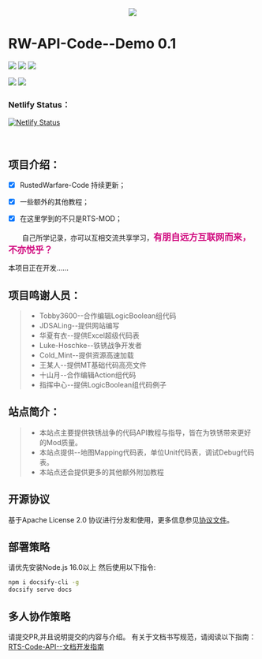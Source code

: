 <div align=center>
  <img src="https://rwapi-code.netlify.app/images/title.png">
</div>


# RW-API-Code--Demo 0.1



![](https://img.shields.io/badge/language-MarkDown&Node.js-skyblue) ![](https://img.shields.io/github/license/XMuli/QtExamples) ![](https://img.shields.io/badge/powered%20by-Docsity-00ffff) 

![](https://img.shields.io/github/stars/LingASDJ/RW-API-Code?style=social) ![](https://img.shields.io/github/forks/LingASDJ/RW-API-Code?style=social&label=Fork)

### Netlify Status：
[![Netlify Status](https://api.netlify.com/api/v1/badges/0196ec3f-1dd3-420a-be0c-abee4c0a1334/deploy-status)](https://app.netlify.com/sites/rwapi-code/deploys)

<br>

## 项目介绍：

- [x] RustedWarfare-Code 持续更新；

- [x] 一些额外的其他教程；

- [x] 在这里学到的不只是RTS-MOD；

　　自己所学记录，亦可以互相交流共享学习，<font color=#D0087E size=4 face="幼圆">**有朋自远方互联网而来，不亦悦乎？**</font>
  
 本项目正在开发…… 
  
  ## 项目鸣谢人员：
> * Tobby3600--合作编辑LogicBoolean组代码
> * JDSALing--提供网站编写  
> * 华夏有衣--提供Excel超级代码表  
> * Luke-Hoschke--铁锈战争开发者
> * Cold_Mint--提供资源高速加载
> * 王某人--提供MT基础代码高亮文件
> * 十山月--合作编辑Action组代码
> * 指挥中心--提供LogicBoolean组代码例子

## 站点简介：
> * 本站点主要提供铁锈战争的代码API教程与指导，皆在为铁锈带来更好的Mod质量。  
> * 本站点提供--地图Mapping代码表，单位Unit代码表，调试Debug代码表。
> * 本站点还会提供更多的其他额外附加教程

## 开源协议
基于Apache License 2.0 协议进行分发和使用，更多信息参见[协议文件](/LICENSE)。

## 部署策略
请优先安装Node.js 16.0以上
然后使用以下指令:
```bash
npm i docsify-cli -g
docsify serve docs
```

## 多人协作策略
请提交PR,并且说明提交的内容与介绍。
有关于文档书写规范，请阅读以下指南：
[RTS-Code-API--文档开发指南](https://lingasdj.github.io/RW-API-Code/#/DEV)
